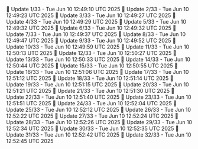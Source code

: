 📌 Update 1/33 - Tue Jun 10 12:49:10 UTC 2025
📌 Update 2/33 - Tue Jun 10 12:49:23 UTC 2025
📌 Update 3/33 - Tue Jun 10 12:49:27 UTC 2025
📌 Update 4/33 - Tue Jun 10 12:49:29 UTC 2025
📌 Update 5/33 - Tue Jun 10 12:49:32 UTC 2025
📌 Update 6/33 - Tue Jun 10 12:49:32 UTC 2025
📌 Update 7/33 - Tue Jun 10 12:49:37 UTC 2025
📌 Update 8/33 - Tue Jun 10 12:49:47 UTC 2025
📌 Update 9/33 - Tue Jun 10 12:49:52 UTC 2025
📌 Update 10/33 - Tue Jun 10 12:49:59 UTC 2025
📌 Update 11/33 - Tue Jun 10 12:50:13 UTC 2025
📌 Update 12/33 - Tue Jun 10 12:50:27 UTC 2025
📌 Update 13/33 - Tue Jun 10 12:50:33 UTC 2025
📌 Update 14/33 - Tue Jun 10 12:50:44 UTC 2025
📌 Update 15/33 - Tue Jun 10 12:50:55 UTC 2025
📌 Update 16/33 - Tue Jun 10 12:51:06 UTC 2025
📌 Update 17/33 - Tue Jun 10 12:51:12 UTC 2025
📌 Update 18/33 - Tue Jun 10 12:51:14 UTC 2025
📌 Update 19/33 - Tue Jun 10 12:51:15 UTC 2025
📌 Update 20/33 - Tue Jun 10 12:51:21 UTC 2025
📌 Update 21/33 - Tue Jun 10 12:51:30 UTC 2025
📌 Update 22/33 - Tue Jun 10 12:51:40 UTC 2025
📌 Update 23/33 - Tue Jun 10 12:51:51 UTC 2025
📌 Update 24/33 - Tue Jun 10 12:52:04 UTC 2025
📌 Update 25/33 - Tue Jun 10 12:52:12 UTC 2025
📌 Update 26/33 - Tue Jun 10 12:52:22 UTC 2025
📌 Update 27/33 - Tue Jun 10 12:52:24 UTC 2025
📌 Update 28/33 - Tue Jun 10 12:52:26 UTC 2025
📌 Update 29/33 - Tue Jun 10 12:52:34 UTC 2025
📌 Update 30/33 - Tue Jun 10 12:52:35 UTC 2025
📌 Update 31/33 - Tue Jun 10 12:52:42 UTC 2025
📌 Update 32/33 - Tue Jun 10 12:52:45 UTC 2025
